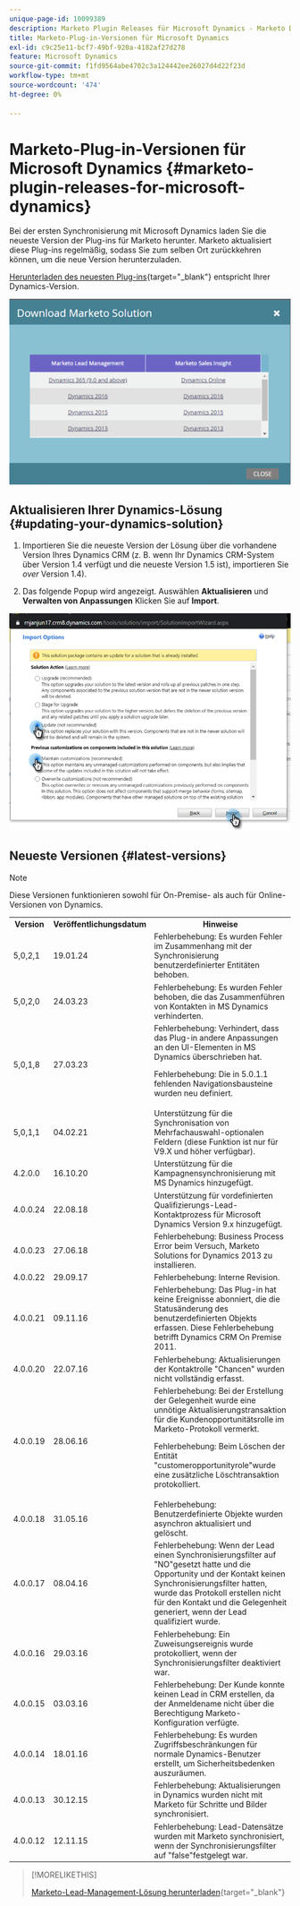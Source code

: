 ```yaml
---
unique-page-id: 10099389
description: Marketo Plugin Releases für Microsoft Dynamics - Marketo Docs - Produktdokumentation
title: Marketo-Plug-in-Versionen für Microsoft Dynamics
exl-id: c9c25e11-bcf7-49bf-920a-4182af27d278
feature: Microsoft Dynamics
source-git-commit: f1fd9564abe4702c3a124442ee26027d4d22f23d
workflow-type: tm+mt
source-wordcount: '474'
ht-degree: 0%

---
```


# Marketo-Plug-in-Versionen für Microsoft Dynamics {#marketo-plugin-releases-for-microsoft-dynamics}

Bei der ersten Synchronisierung mit Microsoft Dynamics laden Sie die neueste Version der Plug-ins für Marketo herunter. Marketo aktualisiert diese Plug-ins regelmäßig, sodass Sie zum selben Ort zurückkehren können, um die neue Version herunterzuladen.

[Herunterladen des neuesten Plug-ins](/help/marketo/product-docs/crm-sync/microsoft-dynamics-sync/sync-setup/download-the-marketo-lead-management-solution.md){target="_blank"} entspricht Ihrer Dynamics-Version.

![](assets/marketo-plugin-releases-for-microsoft-dynamics-1.png)

## Aktualisieren Ihrer Dynamics-Lösung {#updating-your-dynamics-solution}

1. Importieren Sie die neueste Version der Lösung über die vorhandene Version Ihres Dynamics CRM (z. B. wenn Ihr Dynamics CRM-System über Version 1.4 verfügt und die neueste Version 1.5 ist), importieren Sie _over_ Version 1.4).

1. Das folgende Popup wird angezeigt. Auswählen **Aktualisieren** und **Verwalten von Anpassungen** Klicken Sie auf **Import**.

![](assets/marketo-plugin-releases-for-microsoft-dynamics-2.png)

## Neueste Versionen {#latest-versions}

>[!NOTE]
>
>Diese Versionen funktionieren sowohl für On-Premise- als auch für Online-Versionen von Dynamics.

<table> 
 <tbody> 
  <tr> 
   <th style="width:15%">Version</th> 
   <th style="width:20%">Veröffentlichungsdatum</th> 
   <th style="width:65%">Hinweise</th> 
  </tr>
  <tr> 
   <td>5,0,2,1</td> 
   <td>19.01.24</td> 
   <td>Fehlerbehebung: Es wurden Fehler im Zusammenhang mit der Synchronisierung benutzerdefinierter Entitäten behoben.</td> 
  </tr> 
  <tr> 
   <td>5,0,2,0</td> 
   <td>24.03.23</td> 
   <td>Fehlerbehebung: Es wurden Fehler behoben, die das Zusammenführen von Kontakten in MS Dynamics verhinderten.</td> 
  </tr> 
  <tr> 
   <td>5,0,1,8</td> 
   <td>27.03.23</td> 
   <td>Fehlerbehebung: Verhindert, dass das Plug-in andere Anpassungen an den UI-Elementen in MS Dynamics überschrieben hat.
   <p>
   Fehlerbehebung: Die in 5.0.1.1 fehlenden Navigationsbausteine wurden neu definiert.</td> 
  </tr> 
  <tr> 
   <td>5,0,1,1</td> 
   <td>04.02.21</td> 
   <td>Unterstützung für die Synchronisation von Mehrfachauswahl-optionalen Feldern (diese Funktion ist nur für V9.X und höher verfügbar).</td> 
  </tr> 
  <tr> 
   <td>4.2.0.0</td> 
   <td>16.10.20</td> 
   <td>Unterstützung für die Kampagnensynchronisierung mit MS Dynamics hinzugefügt.</td> 
  </tr> 
  <tr> 
   <td>4.0.0.24</td> 
   <td>22.08.18</td> 
   <td>Unterstützung für vordefinierten Qualifizierungs-Lead-Kontaktprozess für Microsoft Dynamics Version 9.x hinzugefügt.</td> 
  </tr> 
  <tr> 
   <td>4.0.0.23</td> 
   <td>27.06.18</td> 
   <td>Fehlerbehebung: Business Process Error beim Versuch, Marketo Solutions for Dynamics 2013 zu installieren.</td> 
  </tr> 
  <tr> 
   <td>4.0.0.22</td> 
   <td>29.09.17</td> 
   <td>Fehlerbehebung: Interne Revision.</td> 
  </tr> 
  <tr> 
   <td><p>4.0.0.21</p></td> 
   <td>09.11.16</td> 
   <td>Fehlerbehebung: Das Plug-in hat keine Ereignisse abonniert, die die Statusänderung des benutzerdefinierten Objekts erfassen. Diese Fehlerbehebung betrifft Dynamics CRM On Premise 2011.</td> 
  </tr> 
  <tr> 
   <td>4.0.0.20</td> 
   <td>22.07.16</td> 
   <td>Fehlerbehebung: Aktualisierungen der Kontaktrolle "Chancen" wurden nicht vollständig erfasst.</td> 
  </tr> 
  <tr> 
   <td>4.0.0.19</td> 
   <td>28.06.16</td> 
   <td>Fehlerbehebung: Bei der Erstellung der Gelegenheit wurde eine unnötige Aktualisierungstransaktion für die Kundenopportunitätsrolle im Marketo-Protokoll vermerkt.<p>Fehlerbehebung: Beim Löschen der Entität "customeropportunityrole"wurde eine zusätzliche Löschtransaktion protokolliert.</td> 
  </tr> 
  <tr> 
   <td>4.0.0.18</td> 
   <td>31.05.16</td> 
   <td>Fehlerbehebung: Benutzerdefinierte Objekte wurden asynchron aktualisiert und gelöscht.</td> 
  </tr> 
  <tr> 
   <td>4.0.0.17</td> 
   <td>08.04.16</td> 
   <td>Fehlerbehebung: Wenn der Lead einen Synchronisierungsfilter auf "NO"gesetzt hatte und die Opportunity und der Kontakt keinen Synchronisierungsfilter hatten, wurde das Protokoll erstellen nicht für den Kontakt und die Gelegenheit generiert, wenn der Lead qualifiziert wurde.</td> 
  </tr> 
  <tr> 
   <td>4.0.0.16</td> 
   <td>29.03.16</td> 
   <td>Fehlerbehebung: Ein Zuweisungsereignis wurde protokolliert, wenn der Synchronisierungsfilter deaktiviert war.</td> 
  </tr> 
  <tr> 
   <td>4.0.0.15</td> 
   <td>03.03.16</td> 
   <td>Fehlerbehebung: Der Kunde konnte keinen Lead in CRM erstellen, da der Anmeldename nicht über die Berechtigung Marketo-Konfiguration verfügte.</td> 
  </tr> 
  <tr> 
   <td>4.0.0.14</td> 
   <td>18.01.16</td> 
   <td>Fehlerbehebung: Es wurden Zugriffsbeschränkungen für normale Dynamics-Benutzer erstellt, um Sicherheitsbedenken auszuräumen.</td> 
  </tr> 
  <tr> 
   <td>4.0.0.13</td> 
   <td>30.12.15</td> 
   <td>Fehlerbehebung: Aktualisierungen in Dynamics wurden nicht mit Marketo für Schritte und Bilder synchronisiert.</td> 
  </tr> 
  <tr> 
   <td>4.0.0.12</td> 
   <td>12.11.15</td> 
   <td>Fehlerbehebung: Lead-Datensätze wurden mit Marketo synchronisiert, wenn der Synchronisierungsfilter auf "false"festgelegt war.</td> 
  </tr> 
 </tbody> 
</table>

>[!MORELIKETHIS]
>
>[Marketo-Lead-Management-Lösung herunterladen](/help/marketo/product-docs/crm-sync/microsoft-dynamics-sync/sync-setup/download-the-marketo-lead-management-solution.md){target="_blank"}
